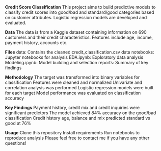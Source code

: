 **Credit Score Classification**
This project aims to build predictive models to classify credit scores into good/bad and standard/good categories based on customer attributes. Logistic regression models are developed and evaluated.

**Data**
The data is from a Kaggle dataset containing information on 690 customers and their credit characteristics. Features include age, income, payment history, accounts etc.

**Files**
data: Contains the cleaned credit_classification.csv data
notebooks: Jupyter notebooks for analysis
EDA.ipynb: Exploratory data analysis
Modeling.ipynb: Model building and selection
reports: Summary of key findings

**Methodology**
The target was transformed into binary variables for classification
Features were cleaned and normalized
Univariate and correlation analysis was performed
Logistic regression models were built for each target
Model performance was evaluated on classification accuracy

**Key Findings**
Payment history, credit mix and credit inquiries were significant predictors
The model achieved 84% accuracy on the good/bad classification
Credit history age, balance and mix predicted standard vs good at 76%

**Usage**
Clone this repository
Install requirements
Run notebooks to reproduce analysis
Please feel free to contact me if you have any other questions!
